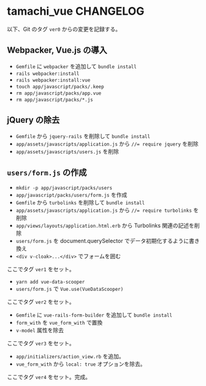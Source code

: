 tamachi_vue CHANGELOG
=====================

以下、Git のタグ `ver0` からの変更を記録する。

## Webpacker, Vue.js の導入

* `Gemfile` に `webpacker` を追加して `bundle install`
* `rails webpacker:install`
* `rails webpacker:install:vue`
* `touch app/javascript/packs/.keep`
* `rm app/javascript/packs/app.vue`
* `rm app/javascript/packs/*.js`

## jQuery の除去

* `Gemfile` から `jquery-rails` を削除して `bundle install`
* `app/assets/javascripts/application.js` から `//= require jquery` を削除
* `app/assets/javascripts/users.js` を削除

## `users/form.js` の作成

* `mkdir -p app/javascript/packs/users`
* `app/javascript/packs/users/form.js` を作成
* `Gemfile` から `turbolinks` を削除して `bundle install`
* `app/assets/javascripts/application.js` から `//= require turbolinks` を削除
* `app/views/layouts/application.html.erb` から Turbolinks 関連の記述を削除
* `users/form.js` を document.querySelector でデータ初期化するように書き換え
* `<div v-cloak>...</div>` でフォームを囲む

ここでタグ `ver1` をセット。

* `yarn add vue-data-scooper`
* `users/form.js` で `Vue.use(VueDataScooper)`

ここでタグ `ver2` をセット。

* `Gemfile` に `vue-rails-form-builder` を追加して `bundle install`
* `form_with` を `vue_form_with` で置換
* `v-model` 属性を除去

ここでタグ `ver3` をセット。

* `app/initializers/action_view.rb` を追加。
* `vue_form_with` から `local: true` オプションを除去。

ここでタグ `ver4` をセット。完成。
